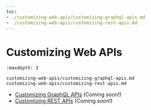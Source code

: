 ```yaml
---
toc:
- ./customizing-web-apis/customizing-graphql-apis.md
- ./customizing-web-apis/customizing-rest-apis.md
---
```

# Customizing Web APIs

```{toctree}
:maxdepth: 3

customizing-web-apis/customizing-graphql-apis.md
customizing-web-apis/customizing-rest-apis.md
```

* [Customizing GraphQL APIs](./customizing-web-apis/customizing-graphql-apis.md)  (Coming soon!)
* [Customizing REST APIs](./customizing-web-apis/customizing-rest-apis.md)  (Coming soon!)